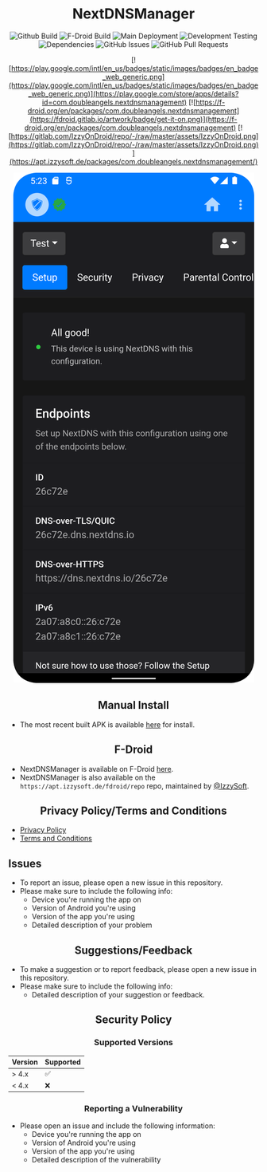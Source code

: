 <div align="center">
      
# NextDNSManager

![Github Build](https://img.shields.io/github/release/doubleangels/NextDNSManager.svg?logo=github&label=Github%20Build) ![F-Droid Build](https://img.shields.io/f-droid/v/com.doubleangels.nextdnsmanagement.svg?logo=F-Droid&label=F-Droid%20Build) ![Main Deployment](https://img.shields.io/github/actions/workflow/status/doubleangels/NextDNSManager/.github/workflows/deploy.yml?label=Deploypment%20Pipeline) ![Development Testing](https://img.shields.io/github/actions/workflow/status/doubleangels/NextDNSManager/.github/workflows/test-dev.yml?label=Development%20Testing)![Dependencies](https://img.shields.io/librariesio/github/doubleangels/NextDNSManager) ![GitHub Issues](https://img.shields.io/github/issues/doubleangels/NextDNSManager?label=Github%20Issues) ![GitHub Pull Requests](https://img.shields.io/github/issues-pr/doubleangels/NextDNSManager?label=Github%20Pull%20Requests)

[![https://play.google.com/intl/en_us/badges/static/images/badges/en_badge_web_generic.png](https://play.google.com/intl/en_us/badges/static/images/badges/en_badge_web_generic.png)](https://play.google.com/store/apps/details?id=com.doubleangels.nextdnsmanagement)
[![https://f-droid.org/en/packages/com.doubleangels.nextdnsmanagement](https://fdroid.gitlab.io/artwork/badge/get-it-on.png)](https://f-droid.org/en/packages/com.doubleangels.nextdnsmanagement)
[![https://gitlab.com/IzzyOnDroid/repo/-/raw/master/assets/IzzyOnDroid.png](https://gitlab.com/IzzyOnDroid/repo/-/raw/master/assets/IzzyOnDroid.png)](https://apt.izzysoft.de/packages/com.doubleangels.nextdnsmanagement/)

![Screenshot](screenshot.png)

## Manual Install

</div>

- The most recent built APK is available [here](https://github.com/doubleangels/NextDNSManager/releases) for install.

<div align="center">

## F-Droid

</div>

- NextDNSManager is available on F-Droid [here](https://f-droid.org/en/packages/com.doubleangels.nextdnsmanagement).
- NextDNSManager is also available on the `https://apt.izzysoft.de/fdroid/repo` repo, maintained by [@IzzySoft](https://github.com/IzzySoft).

<div align="center">

## Privacy Policy/Terms and Conditions

</div>

- [Privacy Policy](https://doubleangels.github.io/privacyPolicy/nextdns.html)
- [Terms and Conditions](https://doubleangels.github.io/privacyPolicy/nextdns_terms.html)

## Issues

</div>

- To report an issue, please open a new issue in this repository.
- Please make sure to include the following info:
  - Device you're running the app on
  - Version of Android you're using
  - Version of the app you're using
  - Detailed description of your problem

<div align="center">

## Suggestions/Feedback

</div>

- To make a suggestion or to report feedback, please open a new issue in this repository.
- Please make sure to include the following info:
  - Detailed description of your suggestion or feedback.

<div align="center">
      
## Security Policy
### Supported Versions
      
</div>

| Version | Supported          |
| ------- | ------------------ |
| > 4.x   | :white_check_mark: |
| < 4.x   | :x:                |

<div align="center">

### Reporting a Vulnerability

</div>

- Please open an issue and include the following information:
  - Device you're running the app on
  - Version of Android you're using
  - Version of the app you're using
  - Detailed description of the vulnerability
